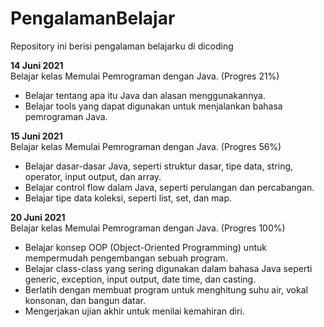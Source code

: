 # PengalamanBelajar
Repository ini berisi pengalaman belajarku di dicoding

**14 Juni 2021**   
Belajar kelas Memulai Pemrograman dengan Java. (Progres 21%)
* Belajar tentang apa itu Java dan alasan menggunakannya.
* Belajar tools yang dapat digunakan untuk menjalankan bahasa pemrograman Java.

**15 Juni 2021**    
Belajar kelas Memulai Pemrograman dengan Java. (Progres 56%)
  * Belajar dasar-dasar Java, seperti struktur dasar, tipe data, string, operator, input output, dan array.
  * Belajar control flow dalam Java, seperti perulangan dan percabangan.
  * Belajar tipe data koleksi, seperti list, set, dan map.
 
**20 Juni 2021**  
Belajar kelas Memulai Pemrograman dengan Java. (Progres 100%)
  * Belajar konsep OOP (Object-Oriented Programming) untuk mempermudah pengembangan sebuah program.
  * Belajar class-class yang sering digunakan dalam bahasa Java seperti generic, exception, input output, date time, dan casting. 
  * Berlatih dengan membuat program untuk menghitung suhu air, vokal konsonan, dan bangun datar. 
  * Mengerjakan ujian akhir untuk menilai kemahiran diri.
